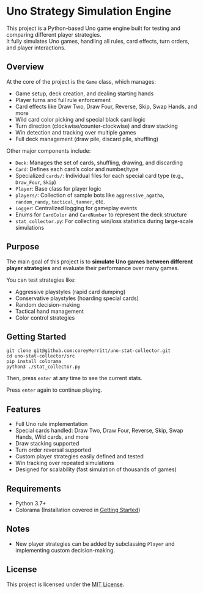 # Uno Strategy Simulation Engine

This project is a Python-based Uno game engine built for testing and comparing different player strategies.  
It fully simulates Uno games, handling all rules, card effects, turn orders, and player interactions.

## Overview

At the core of the project is the `Game` class, which manages:

- Game setup, deck creation, and dealing starting hands
- Player turns and full rule enforcement
- Card effects like Draw Two, Draw Four, Reverse, Skip, Swap Hands, and more
- Wild card color picking and special black card logic
- Turn direction (clockwise/counter-clockwise) and draw stacking
- Win detection and tracking over multiple games
- Full deck management (draw pile, discard pile, shuffling)

Other major components include:

- `Deck`: Manages the set of cards, shuffling, drawing, and discarding
- `Card`: Defines each card’s color and number/type
- Specialized `cards/`: Individual files for each special card type (e.g., `Draw_Four`, `Skip`)
- `Player`: Base class for player logic
- `players/`: Collection of sample bots like `aggressive_agatha`, `random_randy`, `tactical_tanner`, etc.
- `Logger`: Centralized logging for gameplay events
- Enums for `CardColor` and `CardNumber` to represent the deck structure
- `stat_collector.py`: For collecting win/loss statistics during large-scale simulations

## Purpose

The main goal of this project is to **simulate Uno games between different player strategies** and evaluate their performance over many games.

You can test strategies like:

- Aggressive playstyles (rapid card dumping)
- Conservative playstyles (hoarding special cards)
- Random decision-making
- Tactical hand management
- Color control strategies

## Getting Started
```
git clone git@github.com:coreyMerritt/uno-stat-collector.git
cd uno-stat-collector/src
pip install colorama
python3 ./stat_collector.py
```

Then, press `enter` at any time to see the current stats.

Press `enter` again to continue playing.

## Features

- Full Uno rule implementation
- Special cards handled: Draw Two, Draw Four, Reverse, Skip, Swap Hands, Wild cards, and more
- Draw stacking supported
- Turn order reversal supported
- Custom player strategies easily defined and tested
- Win tracking over repeated simulations
- Designed for scalability (fast simulation of thousands of games)

## Requirements

- Python 3.7+
- Colorama (Installation covered in [Getting Started](#getting-started))

## Notes

- New player strategies can be added by subclassing `Player` and implementing custom decision-making.

## License

This project is licensed under the [MIT License](LICENSE).


